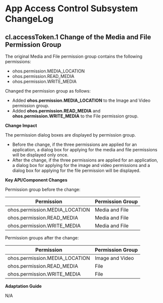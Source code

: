 # App Access Control Subsystem ChangeLog

## cl.accessToken.1 Change of the Media and File Permission Group
The original Media and File permission group contains the following permissions:
- ohos.permission.MEDIA_LOCATION
- ohos.permission.READ_MEDIA
- ohos.permission.WRITE_MEDIA

Changed the permission group as follows:
- Added **ohos.permission.MEDIA_LOCATION** to the Image and Video permission group.
- Added **ohos.permission.READ_MEDIA** and **ohos.permission.WRITE_MEDIA** to the File permission group.


**Change Impact**

The permission dialog boxes are displayed by permission group.

- Before the change, if the three permissions are applied for an application, a dialog box for applying for the media and file permissions will be displayed only once.
- After the change, if the three permissions are applied for an application, a dialog box for applying for the image and video permissions and a dialog box for applying for the file permission will be displayed.

**Key API/Component Changes**

Permission group before the change:

| Permission  | Permission Group                        |
| -------- | ---------------------------- |
| ohos.permission.MEDIA_LOCATION | Media and File|
| ohos.permission.READ_MEDIA | Media and File|
| ohos.permission.WRITE_MEDIA | Media and File|

Permission groups after the change:

| Permission  | Permission Group                        |
| -------- | ---------------------------- |
| ohos.permission.MEDIA_LOCATION | Image and Video|
| ohos.permission.READ_MEDIA | File|
| ohos.permission.WRITE_MEDIA | File|


**Adaptation Guide**

N/A

